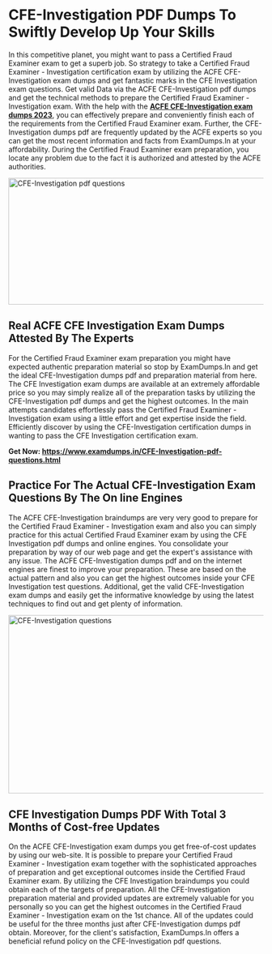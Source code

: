 <h1><strong>CFE-Investigation PDF Dumps To Swiftly Develop Up Your Skills</strong></h1>
<p>In this competitive planet, you might want to pass a Certified Fraud Examiner exam to get a superb job. So strategy to take a Certified Fraud Examiner - Investigation certification exam by utilizing the ACFE CFE-Investigation exam dumps and get fantastic marks in the CFE Investigation exam questions. Get valid Data via the ACFE CFE-Investigation pdf dumps and get the technical methods to prepare the Certified Fraud Examiner - Investigation exam. With the help with the <strong><a href="https://www.examdumps.in/CFE-Investigation-pdf-questions.html">ACFE CFE-Investigation exam dumps 2023</a></strong>, you can effectively prepare and conveniently finish each of the requirements from the Certified Fraud Examiner exam. Further, the CFE-Investigation dumps pdf are frequently updated by the ACFE experts so you can get the most recent information and facts from ExamDumps.In at your affordability. During the Certified Fraud Examiner exam preparation, you locate any problem due to the fact it is authorized and attested by the ACFE authorities.</p>
<p><img src="https://i.ibb.co/zxJwW90/Copy-of-Online-Classes-Twitter-header-post-Made-with-Poster-My-Wall-1.png" alt="CFE-Investigation pdf questions" width="750" height="250" /></p>
<h2><strong>Real ACFE CFE Investigation Exam Dumps Attested By The Experts</strong></h2>
<p>For the Certified Fraud Examiner exam preparation you might have expected authentic preparation material so stop by ExamDumps.In and get the ideal CFE-Investigation dumps pdf and preparation material from here. The CFE Investigation exam dumps are available at an extremely affordable price so you may simply realize all of the preparation tasks by utilizing the CFE-Investigation pdf dumps and get the highest outcomes. In the main attempts candidates effortlessly pass the Certified Fraud Examiner - Investigation exam using a little effort and get expertise inside the field. Efficiently discover by using the CFE-Investigation certification dumps in wanting to pass the CFE Investigation certification exam.</p>
<p><strong>Get Now:&nbsp;<a href="https://www.examdumps.in/CFE-Investigation-pdf-questions.html">https://www.examdumps.in/CFE-Investigation-pdf-questions.html</a></strong></p>
<h2><strong>Practice For The Actual CFE-Investigation Exam Questions By The On line Engines</strong></h2>
<p>The ACFE CFE-Investigation braindumps are very very good to prepare for the Certified Fraud Examiner - Investigation exam and also you can simply practice for this actual Certified Fraud Examiner exam by using the CFE Investigation pdf dumps and online engines. You consolidate your preparation by way of our web page and get the expert's assistance with any issue. The ACFE CFE-Investigation dumps pdf and on the internet engines are finest to improve your preparation. These are based on the actual pattern and also you can get the highest outcomes inside your CFE Investigation test questions. Additional, get the valid CFE-Investigation exam dumps and easily get the informative knowledge by using the latest techniques to find out and get plenty of information.</p>
<p><a href="https://www.examdumps.in/CFE-Investigation-pdf-questions.html"><img src="https://i.ibb.co/QkNtdwY/Copy-of-Zoom-Online-Classes-Facebook-Share-Po-Made-with-Poster-My-Wall-1.jpg" alt="CFE-Investigation questions" width="670" height="352" /></a></p>
<h2><strong>CFE Investigation Dumps PDF With Total 3 Months of Cost-free Updates</strong></h2>
<p>On the ACFE CFE-Investigation exam dumps you get free-of-cost updates by using our web-site. It is possible to prepare your Certified Fraud Examiner - Investigation exam together with the sophisticated approaches of preparation and get exceptional outcomes inside the Certified Fraud Examiner exam. By utilizing the CFE Investigation braindumps you could obtain each of the targets of preparation. All the CFE-Investigation preparation material and provided updates are extremely valuable for you personally so you can get the highest outcomes in the Certified Fraud Examiner - Investigation exam on the 1st chance. All of the updates could be useful for the three months just after CFE-Investigation dumps pdf obtain. Moreover, for the client's satisfaction, ExamDumps.In offers a beneficial refund policy on the CFE-Investigation pdf questions.</p>
